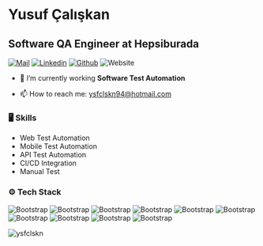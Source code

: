# Yusuf Çalışkan
## Software QA Engineer at Hepsiburada

[![Mail](https://img.shields.io/badge/Mail-blue?style=flat&logo=microsoftoutlook&link=mail
)](mailto:ysfclskn94@hotmail.com) [![Linkedin](https://img.shields.io/badge/-LinkedIn-blue?style=flat&logo=Linkedin&logoColor=white)](https://www.linkedin.com/in/ysfclskn/)  [![Github](https://img.shields.io/github/followers/ysfclskn?label=Follow&style=social)](https://github.com/ysfclskn) ![Website](https://img.shields.io/badge/-Website-c14438?style=flat&logo=Google-Chrome&logoColor=white&link=https://ysfclskn.com)

- 🤔 I’m currently working **Software Test Automation**

- 📫 How to reach me: ysfclskn94@hotmail.com


### 🖥 Skills

- Web Test Automation
- Mobile Test Automation
- API Test Automation
- CI/CD Integration
- Manual Test
### ⚙️ Tech Stack

![Bootstrap](https://img.shields.io/badge/-Java-05122A?style=flat-square&logo=Java&color=353535) ![Bootstrap](https://img.shields.io/badge/-Ruby-05122A?style=flat-square&logo=Ruby&color=353535) ![Bootstrap](https://img.shields.io/badge/-Javascript-05122A?style=flat-square&logo=Javascript&color=353535) ![Bootstrap](https://img.shields.io/badge/-Selenium-05122A?style=flat-square&logo=Selenium&color=353535) ![Bootstrap](https://img.shields.io/badge/-Appium-05122A?style=flat-square&logo=Appium&color=353535) ![Bootstrap](https://img.shields.io/badge/-Rest%20Assured-05122A?style=flat-square&logo=Rest-Assured&color=353535) ![Bootstrap](https://img.shields.io/badge/-Karate-05122A?style=flat-square&logo=Karate&color=353535) ![Bootstrap](https://img.shields.io/badge/-Cypress-05122A?style=flat-square&logo=Cypress&color=353535) ![Bootstrap](https://img.shields.io/badge/-Cucumber-05122A?style=flat-square&logo=Cucumber&color=353535) ![Bootstrap](https://img.shields.io/badge/-NodeJS-05122A?style=flat-square&logo=NodeJS&color=353535)

<div>
  <img align="center width="45%" align="left" src="https://github-readme-stats.vercel.app/api/top-langs?username=ysfclskn&show_icons=true&locale=en&layout=compact&theme=tokyonight&hide_border=true" alt="ysfclskn" />
</div>
